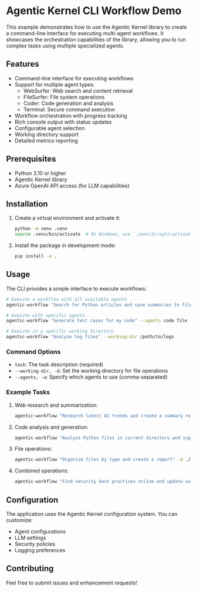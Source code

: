 # Agentic Kernel CLI Workflow Demo

This example demonstrates how to use the Agentic Kernel library to create a command-line interface for executing multi-agent workflows. It showcases the orchestration capabilities of the library, allowing you to run complex tasks using multiple specialized agents.

## Features

- Command-line interface for executing workflows
- Support for multiple agent types:
  - WebSurfer: Web search and content retrieval
  - FileSurfer: File system operations
  - Coder: Code generation and analysis
  - Terminal: Secure command execution
- Workflow orchestration with progress tracking
- Rich console output with status updates
- Configurable agent selection
- Working directory support
- Detailed metrics reporting

## Prerequisites

- Python 3.10 or higher
- Agentic Kernel library
- Azure OpenAI API access (for LLM capabilities)

## Installation

1. Create a virtual environment and activate it:
   ```bash
   python -m venv .venv
   source .venv/bin/activate  # On Windows, use `.venv\Scripts\activate`
   ```

2. Install the package in development mode:
   ```bash
   pip install -e .
   ```

## Usage

The CLI provides a simple interface to execute workflows:

```bash
# Execute a workflow with all available agents
agentic-workflow "Search for Python articles and save summaries to files"

# Execute with specific agents
agentic-workflow "Generate test cases for my code" --agents code file

# Execute in a specific working directory
agentic-workflow "Analyze log files" --working-dir /path/to/logs
```

### Command Options

- `task`: The task description (required)
- `--working-dir, -d`: Set the working directory for file operations
- `--agents, -a`: Specify which agents to use (comma-separated)

### Example Tasks

1. Web research and summarization:
   ```bash
   agentic-workflow "Research latest AI trends and create a summary report"
   ```

2. Code analysis and generation:
   ```bash
   agentic-workflow "Analyze Python files in current directory and suggest improvements"
   ```

3. File operations:
   ```bash
   agentic-workflow "Organize files by type and create a report" -d ./documents
   ```

4. Combined operations:
   ```bash
   agentic-workflow "Find security best practices online and update our configuration files"
   ```

## Configuration

The application uses the Agentic Kernel configuration system. You can customize:

- Agent configurations
- LLM settings
- Security policies
- Logging preferences

## Contributing

Feel free to submit issues and enhancement requests! 